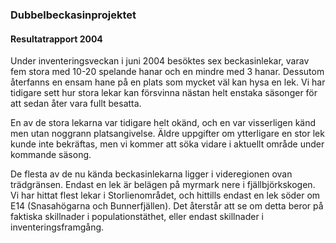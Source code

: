 ### Dubbelbeckasinprojektet

#### Resultatrapport 2004

Under inventeringsveckan i juni 2004 besöktes sex beckasinlekar, varav fem stora med 10-20 spelande hanar och en mindre med 3 hanar. Dessutom återfanns en ensam hane på en plats som mycket väl kan hysa en lek. Vi har tidigare sett hur stora lekar kan försvinna nästan helt enstaka säsonger för att sedan åter vara fullt besatta.

En av de stora lekarna var tidigare helt okänd, och en var visserligen känd men utan noggrann platsangivelse. Äldre uppgifter om ytterligare en stor lek kunde inte bekräftas, men vi kommer att söka vidare i aktuellt område under kommande säsong.

De flesta av de nu kända beckasinlekarna ligger i videregionen ovan trädgränsen. Endast en lek är belägen på myrmark nere i fjällbjörkskogen. Vi har hittat flest lekar i Storlienområdet, och hittills endast en lek söder om E14 (Snasahögarna och Bunnerfjällen). Det återstår att se om detta beror på faktiska skillnader i populationstäthet, eller endast skillnader i inventeringsframgång.